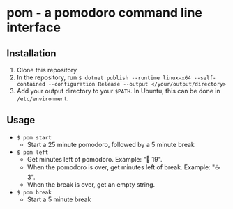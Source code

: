 # pom - a pomodoro command line interface

## Installation
1. Clone this repository
2. In the repository, run `$ dotnet publish --runtime linux-x64 --self-contained --configuration Release --output </your/output/directory>`
3. Add your output directory to your `$PATH`. In Ubuntu, this can be done in `/etc/environment`.

## Usage
- `$ pom start`
    - Start a 25 minute pomodoro, followed by a 5 minute break
- `$ pom left`
    - Get minutes left of pomodoro. Example: "🍅 19".
    - When the pomodoro is over, get minutes left of break. Example: "☕ 3".
    - When the break is over, get an empty string.
- `$ pom break`
    - Start a 5 minute break

